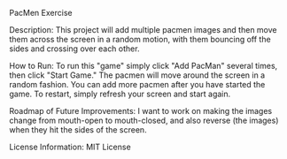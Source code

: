 PacMen Exercise

Description: This project will add multiple pacmen images and then move them across the screen in a random motion, with them bouncing off the sides and crossing over each other.

How to Run: To run this "game" simply click "Add PacMan" several times, then click "Start Game." The pacmen will move around the screen in a random fashion. You can add more pacmen after you have started the game. To restart, simply refresh your screen and start again.

Roadmap of Future Improvements: I want to work on making the images change from mouth-open to mouth-closed, and also reverse (the images) when they hit the sides of the screen.

License Information:
MIT License
